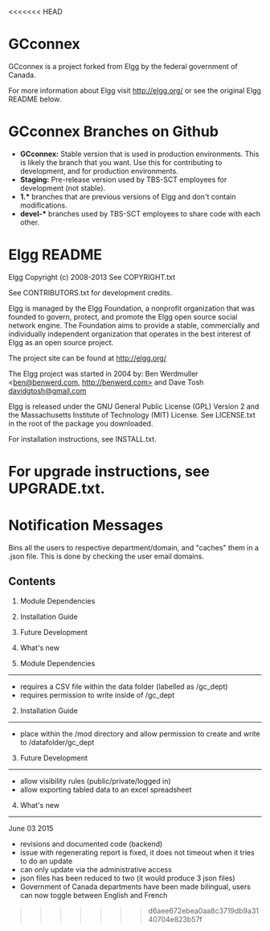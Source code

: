 <<<<<<< HEAD
<h1>GCconnex</h1>
GCconnex is a project forked from Elgg by the federal government of Canada.

For more information about Elgg visit http://elgg.org/ or see the original Elgg
README below.


<h1>GCconnex Branches on Github</h1>
<ul>
<li><strong>GCconnex:</strong> Stable version that is used in production environments. This is
likely the branch that you want. Use this for contributing to development, and
for production environments.
<li><strong>Staging:</strong> Pre-release version used by TBS-SCT employees for development (not stable).
<li><strong>1.*</strong> branches that are previous versions of Elgg and don't contain modifications.
<li><strong>devel-*</strong> branches used by TBS-SCT employees to share code with each other.
</ul>


<h1>Elgg README</h1>

Elgg
Copyright (c) 2008-2013 See COPYRIGHT.txt

See CONTRIBUTORS.txt for development credits.

Elgg is managed by the Elgg Foundation, a nonprofit organization that was
founded to govern, protect, and promote the Elgg open source social network
engine.  The Foundation aims to provide a stable, commercially and
individually independent organization that operates in the best interest of Elgg
as an open source project.

The project site can be found at http://elgg.org/

The Elgg project was started in 2004 by:
Ben Werdmuller <ben@benwerd.com, http://benwerd.com> and
Dave Tosh <davidgtosh@gmail.com>

Elgg is released under the GNU General Public License (GPL) Version 2 and the
Massachusetts Institute of Technology (MIT) License. See LICENSE.txt 
in the root of the package you downloaded.

For installation instructions, see INSTALL.txt.

For upgrade instructions, see UPGRADE.txt.
=======
Notification Messages
=====================
Bins all the users to respective department/domain, and "caches" them in a .json file. This is done by checking the user email domains.


Contents
--------
1. Module Dependencies
2. Installation Guide
3. Future Development
4. What's new


1. Module Dependencies
----------------------
- requires a CSV file within the data folder (labelled as /gc_dept)
- requires permission to write inside of /gc_dept


2. Installation Guide
----------------------
- place within the /mod directory and allow permission to create and write to /datafolder/gc_dept

	
3. Future Development
---------------------
- allow visibility rules (public/private/logged in)
- allow exporting tabled data to an excel spreadsheet


4. What's new
-------------
June 03 2015
- revisions and documented code (backend)
- issue with regenerating report is fixed, it does not timeout when it tries to do an update
- can only update via the administrative access
- json files has been reduced to two (it would produce 3 json files)
- Government of Canada departments have been made bilingual, users can now toggle between English and French
>>>>>>> d6aee672ebea0aa8c3719db9a3140704e823b57f
